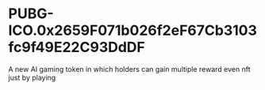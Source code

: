 # PUBG-ICO.0x2659F071b026f2eF67Cb3103fc9f49E22C93DdDF
A new AI gaming token in which holders can gain multiple reward even nft just by playing

